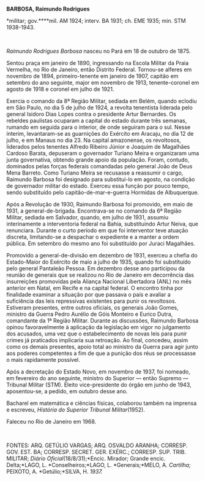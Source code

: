 **BARBOSA, Raimundo Rodrigues**

\*militar; gov.****mil. AM 1924; interv. BA 1931; ch. EME 1935; min. STM
1938-1943.

 

*Raimundo Rodrigues Barbosa* nasceu no Pará em 18 de outubro de 1875.

Sentou praça em janeiro de 1890, ingressando na Escola Militar da Praia
Vermelha, no Rio de Janeiro, então Distrito Federal. Tornou-se alferes
em novembro de 1894, primeiro-tenente em janeiro de 1907, capitão em
setembro do ano seguinte, major em novembro de 1913, tenente-coronel em
agosto de 1918 e coronel em julho de 1921.

Exercia o comando da 8ª Região Militar, sediada em Belém, quando eclodiu
em São Paulo, no dia 5 de julho de 1924, a revolta tenentista liderada
pelo general Isidoro Dias Lopes contra o presidente Artur Bernardes. Os
rebeldes paulistas ocuparam a capital do estado durante três semanas,
rumando em seguida para o interior, de onde seguiram para o sul. Nesse
ínterim, levantaram-se as guarnições do Exército em Aracaju, no dia 12
de julho, e em Manaus no dia 23. Na capital amazonense, os revoltosos,
liderados pelos tenentes Alfredo Ribeiro Júnior e Joaquim de Magalhães
Cardoso Barata, depuseram o governador Turiano Meira e organizaram uma
junta governativa, obtendo grande apoio da população. Foram, contudo,
dominados pelas forças federais comandadas pelo general João de Deus
Mena Barreto. Como Turiano Meira se recusasse a reassumir o cargo,
Raimundo Barbosa foi designado para substituí-lo em agosto, na condição
de governador militar do estado. Exerceu essa função por pouco tempo,
sendo substituído pelo capitão-de-mar-e-guerra Hormidas de Albuquerque.

Após a Revolução de 1930, Raimundo Barbosa foi promovido, em maio de
1931, a general-de-brigada. Encontrava-se no comando da 6ª Região
Militar, sediada em Salvador, quando, em julho de 1931, assumiu
interinamente a interventoria federal na Bahia, substituindo Artur
Neiva, que renunciara. Durante o curto período em que foi interventor
teve atuação discreta, limitando-se a despachar o expediente e a manter
a ordem pública. Em setembro do mesmo ano foi substituído por Juraci
Magalhães.

Promovido a general-de-divisão em dezembro de 1931, exerceu a chefia do
Estado-Maior do Exército de maio a julho de 1935, quando foi substituído
pelo general Pantaleão Pessoa. Em dezembro desse ano participou da
reunião de generais que se realizou no Rio de Janeiro em decorrência das
insurreições promovidas pela Aliança Nacional Libertadora (ANL) no mês
anterior em Natal, em Recife e na capital federal. O encontro tinha por
finalidade examinar a situação por que passava o país e avaliar a
suficiência das leis repressivas existentes para punir os revoltosos.
Estiveram presentes, entre outros oficiais, os generais João Gomes,
ministro da Guerra Pedro Aurélio de Góis Monteiro e Eurico Dutra,
comandante da 1ª Região Militar. Durante as discussões, Raimundo Barbosa
opinou favoravelmente à aplicação da legislação em vigor no julgamento
dos acusados, uma vez que o estabelecimento de novas leis para punir
crimes já praticados implicaria sua retroação. Ao final, concedeu, assim
como os demais presentes, apoio total ao ministro da Guerra para agir
junto aos poderes competentes a fim de que a punição dos réus se
processasse o mais rapidamente possível.

Após a decretação do Estado Novo, em novembro de 1937, foi nomeado, em
fevereiro do ano seguinte, ministro do Superior — então Supremo —
Tribunal Militar (STM). Eleito vice-presidente do órgão em junho de
1943, aposentou-se, a pedido, em outubro desse ano.

Bacharel em matemática e ciências físicas, colaborou também na imprensa
e escreveu, *História do Superior Tribunal Militar*(1952).

Faleceu no Rio de Janeiro em 1968.

 

FONTES: ARQ. GETÚLIO VARGAS; ARQ. OSVALDO ARANHA; CORRESP. GOV. EST. BA;
CORRESP. SECRET. GER. EXÉRC.; CORRESP. SUP. TRIB. MILITAR; *Diário
Oficial*(18/8/31);*Encic. Mirador; Grande encic. Delta;*LAGO, L.
*Conselheiros;*LAGO, L. *Generais;*MELO, A. *Cartilha;* PEIXOTO, A.
*Getúlio;*SILVA, H. *1937.*

 
